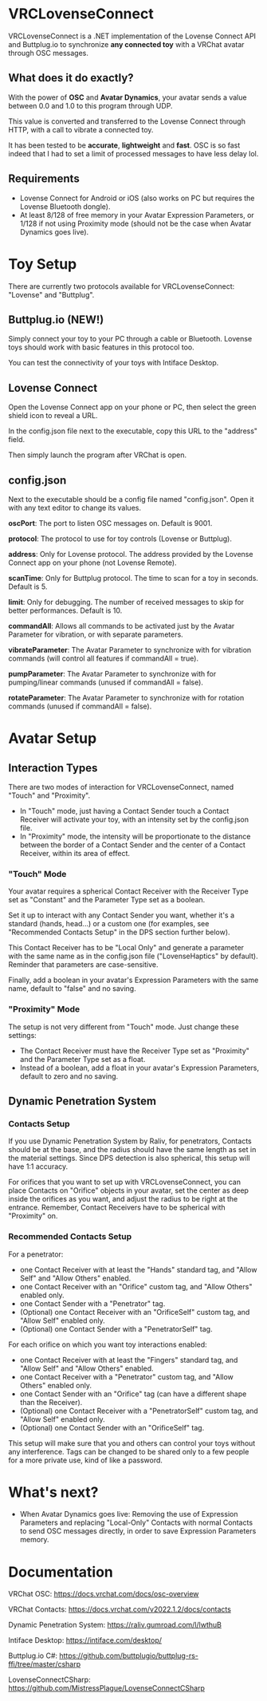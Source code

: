 # VRCLovenseConnect
VRCLovenseConnect is a .NET implementation of the Lovense Connect API and Buttplug.io to synchronize **any connected toy** with a VRChat avatar through OSC messages.

## What does it do exactly?
With the power of **OSC** and **Avatar Dynamics**, your avatar sends a value between 0.0 and 1.0 to this program through UDP.

This value is converted and transferred to the Lovense Connect through HTTP, with a call to vibrate a connected toy.

It has been tested to be **accurate**, **lightweight** and **fast**. OSC is so fast indeed that I had to set a limit of processed messages to have less delay lol.

## Requirements
- Lovense Connect for Android or iOS (also works on PC but requires the Lovense Bluetooth dongle).
- At least 8/128 of free memory in your Avatar Expression Parameters, or 1/128 if not using Proximity mode (should not be the case when Avatar Dynamics goes live).

# Toy Setup
There are currently two protocols available for VRCLovenseConnect: "Lovense" and "Buttplug".

## Buttplug.io (NEW!)
Simply connect your toy to your PC through a cable or Bluetooth. Lovense toys should work with basic features in this protocol too.

You can test the connectivity of your toys with Intiface Desktop.

## Lovense Connect
Open the Lovense Connect app on your phone or PC, then select the green shield icon to reveal a URL.

In the config.json file next to the executable, copy this URL to the "address" field.

Then simply launch the program after VRChat is open.

## config.json
Next to the executable should be a config file named "config.json". Open it with any text editor to change its values.

**oscPort**: The port to listen OSC messages on. Default is 9001.

**protocol**: The protocol to use for toy controls (Lovense or Buttplug).

**address**: Only for Lovense protocol. The address provided by the Lovense Connect app on your phone (not Lovense Remote).

**scanTime**: Only for Buttplug protocol. The time to scan for a toy in seconds. Default is 5.

**limit**: Only for debugging. The number of received messages to skip for better performances. Default is 10.

**commandAll**: Allows all commands to be activated just by the Avatar Parameter for vibration, or with separate parameters.

**vibrateParameter**: The Avatar Parameter to synchronize with for vibration commands (will control all features if commandAll = true).

**pumpParameter**: The Avatar Parameter to synchronize with for pumping/linear commands (unused if commandAll = false).

**rotateParameter**: The Avatar Parameter to synchronize with for rotation commands (unused if commandAll = false).

# Avatar Setup
## Interaction Types
There are two modes of interaction for VRCLovenseConnect, named "Touch" and "Proximity".

- In "Touch" mode, just having a Contact Sender touch a Contact Receiver will activate your toy, with an intensity set by the config.json file.
- In "Proximity" mode, the intensity will be proportionate to the distance between the border of a Contact Sender and the center of a Contact Receiver, within its area of effect.

### "Touch" Mode
Your avatar requires a spherical Contact Receiver with the Receiver Type set as "Constant" and the Parameter Type set as a boolean.

Set it up to interact with any Contact Sender you want, whether it's a standard (hands, head...) or a custom one (for examples, see "Recommended Contacts Setup" in the DPS section further below).

This Contact Receiver has to be "Local Only" and generate a parameter with the same name as in the config.json file ("LovenseHaptics" by default). Reminder that parameters are case-sensitive.

Finally, add a boolean in your avatar's Expression Parameters with the same name, default to "false" and no saving.

### "Proximity" Mode
The setup is not very different from "Touch" mode. Just change these settings:

- The Contact Receiver must have the Receiver Type set as "Proximity" and the Parameter Type set as a float.
- Instead of a boolean, add a float in your avatar's Expression Parameters, default to zero and no saving.

## Dynamic Penetration System
### Contacts Setup
If you use Dynamic Penetration System by Raliv, for penetrators, Contacts should be at the base, and the radius should have the same length as set in the material settings. Since DPS detection is also spherical, this setup will have 1:1 accuracy.

For orifices that you want to set up with VRCLovenseConnect, you can place Contacts on "Orifice" objects in your avatar, set the center as deep inside the orifices as you want, and adjust the radius to be right at the entrance. Remember, Contact Receivers have to be spherical with "Proximity" on.

### Recommended Contacts Setup
For a penetrator:
- one Contact Receiver with at least the "Hands" standard tag, and "Allow Self" and "Allow Others" enabled.
- one Contact Receiver with an "Orifice" custom tag, and "Allow Others" enabled only.
- one Contact Sender with a "Penetrator" tag.
- (Optional) one Contact Receiver with an "OrificeSelf" custom tag, and "Allow Self" enabled only.
- (Optional) one Contact Sender with a "PenetratorSelf" tag.

For each orifice on which you want toy interactions enabled:
- one Contact Receiver with at least the "Fingers" standard tag, and "Allow Self" and "Allow Others" enabled.
- one Contact Receiver with a "Penetrator" custom tag, and "Allow Others" enabled only.
- one Contact Sender with an "Orifice" tag (can have a different shape than the Receiver).
- (Optional) one Contact Receiver with a "PenetratorSelf" custom tag, and "Allow Self" enabled only.
- (Optional) one Contact Sender with an "OrificeSelf" tag.

This setup will make sure that you and others can control your toys without any interference. Tags can be changed to be shared only to a few people for a more private use, kind of like a password.

# What's next?

- When Avatar Dynamics goes live: Removing the use of Expression Parameters and replacing "Local-Only" Contacts with normal Contacts to send OSC messages directly, in order to save Expression Parameters memory.

# Documentation
VRChat OSC: https://docs.vrchat.com/docs/osc-overview

VRChat Contacts: https://docs.vrchat.com/v2022.1.2/docs/contacts

Dynamic Penetration System: https://raliv.gumroad.com/l/lwthuB

Intiface Desktop: https://intiface.com/desktop/

Buttplug.io C#: https://github.com/buttplugio/buttplug-rs-ffi/tree/master/csharp

LovenseConnectCSharp: https://github.com/MistressPlague/LovenseConnectCSharp
